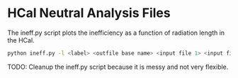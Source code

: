 # HCal Neutral Analysis Files
The ineff.py script plots the inefficiency as a function of radiation length in the HCal.

```bash
python ineff.py -l <label> <outfile base name> <input file 1> <input file 2> <input file 3>
```

TODO: Cleanup the ineff.py script because it is messy and not very flexible.

